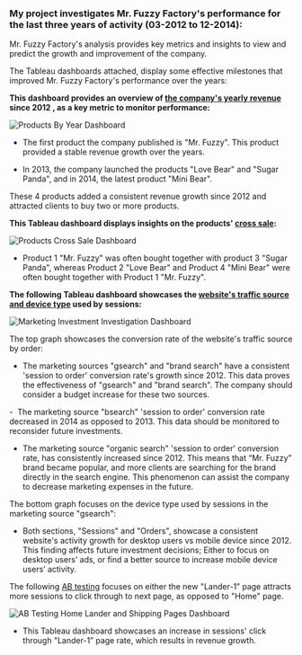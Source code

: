 ### My project investigates Mr. Fuzzy Factory's performance for the last three years of activity (03-2012 to 12-2014):


Mr. Fuzzy Factory's analysis provides key metrics and insights to view and predict the growth and improvement of the company.

The Tableau dashboards attached, display some effective milestones that improved Mr. Fuzzy Factory's performance over the years:


**This dashboard provides an overview of [the company's yearly revenue](https://public.tableau.com/app/profile/serach.mayerfeld/viz/ProductsDashboardbyYear/ProductsByYearDashboard?publish=yes) since 2012 , as a key metric to monitor performance:**


![Products By Year Dashboard](https://github.com/SerachK/Protfolio-Projects/assets/154020723/263a1bb3-1239-47a9-a08e-8f8c191e643c)


- The first product the company published is "Mr. Fuzzy". This product provided a stable revenue growth over the years.

- In 2013, the company launched the products "Love Bear" and "Sugar Panda", and in 2014, the latest product "Mini Bear".

These 4 products added a consistent revenue growth since 2012 and attracted clients to buy two or more products.


**This Tableau dashboard displays insights on the products' [cross sale](https://public.tableau.com/app/profile/serach.mayerfeld/viz/ProductsCrossSaleDashboard/ProductsCrossSaleDashboard?publish=yes):**


![Products Cross Sale Dashboard](https://github.com/SerachK/Protfolio-Projects/assets/154020723/0a213f55-7e03-478f-acfd-83e040ff3e75)


- Product 1 "Mr. Fuzzy" was often bought together with product 3 "Sugar Panda", whereas Product 2 "Love Bear" and Product 4 "Mini Bear" were often bought together with Product 1 "Mr. Fuzzy".

  
**The following Tableau dashboard showcases the [website's traffic source and device type](https://public.tableau.com/app/profile/serach.mayerfeld/viz/ChannelSourceandDeviceTypeDashboard/MarketingInvestmentInvestigationDashboard?publish=yes) used by sessions:**


![Marketing Investment Investigation Dashboard](https://github.com/SerachK/Protfolio-Projects/assets/154020723/54f0526d-e6be-4845-be9f-46c16c4e04ae)


The top graph showcases the conversion rate of the website's traffic source by order:

- The marketing sources "gsearch" and "brand search" have a consistent 'session to order' conversion rate's growth since 2012. This data proves the effectiveness of "gsearch" and "brand search". The company should consider a budget increase for these two sources.

-  The marketing source "bsearch" 'session to order' conversion rate decreased in 2014 as opposed to 2013. This data should be monitored to reconsider future investments.

- The marketing source "organic search" 'session to order' conversion rate, has consistently increased since 2012. This means that “Mr. Fuzzy” brand became popular, and more clients are searching for the brand directly in the search engine. This phenomenon can assist the company to decrease marketing expenses in the future.

The bottom graph focuses on the device type used by sessions in the marketing source "gsearch":

- Both sections, "Sessions" and "Orders", showcase a consistent website's activity growth for desktop users vs mobile device since 2012. This finding affects future investment decisions; Either to focus on desktop users’ ads, or find a better source to increase mobile device users’ activity.

  
The following [AB testing](https://public.tableau.com/app/profile/serach.mayerfeld/viz/HomeandLanderPagesABTestingDashboard/ABTestingHomeLanderandShippingPagesDashboard?publish=yes) focuses on either the new "Lander-1” page attracts more sessions to click through to next page, as opposed to "Home" page.


![AB Testing Home Lander and Shipping Pages Dashboard](https://github.com/SerachK/Protfolio-Projects/assets/154020723/3584b5bf-5a39-430b-8930-dc3b94f61c3f)


 - This Tableau dashboard showcases an increase in sessions' click through "Lander-1” page rate, which results in revenue growth.    

 
